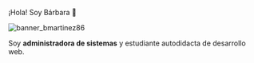 ¡Hola! Soy Bárbara 👋

![banner_bmartinez86](https://user-images.githubusercontent.com/101044813/156930006-ce10b814-c0f4-40a7-a8cc-6ca0c923de7f.gif)

Soy <b>administradora de sistemas</b> y estudiante autodidacta de desarrollo web. 
